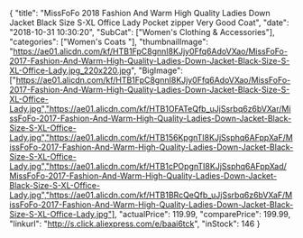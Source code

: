 {
	"title": "MissFoFo 2018 Fashion And Warm High Quality Ladies Down Jacket Black Size S-XL Office Lady Pocket zipper Very Good Coat",
	"date": "2018-10-31 10:30:20",
	"SubCat": ["Women's Clothing & Accessories"],
	"categories": ["Women's Coats "],
	"thumbnailImage": "https://ae01.alicdn.com/kf/HTB1FpC8gnnI8KJjy0Ffq6AdoVXao/MissFoFo-2017-Fashion-And-Warm-High-Quality-Ladies-Down-Jacket-Black-Size-S-XL-Office-Lady.jpg_220x220.jpg",
	"BigImage": ["https://ae01.alicdn.com/kf/HTB1FpC8gnnI8KJjy0Ffq6AdoVXao/MissFoFo-2017-Fashion-And-Warm-High-Quality-Ladies-Down-Jacket-Black-Size-S-XL-Office-Lady.jpg","https://ae01.alicdn.com/kf/HTB1OFATeQfb_uJjSsrbq6z6bVXar/MissFoFo-2017-Fashion-And-Warm-High-Quality-Ladies-Down-Jacket-Black-Size-S-XL-Office-Lady.jpg","https://ae01.alicdn.com/kf/HTB156KpgnTI8KJjSsphq6AFppXaF/MissFoFo-2017-Fashion-And-Warm-High-Quality-Ladies-Down-Jacket-Black-Size-S-XL-Office-Lady.jpg","https://ae01.alicdn.com/kf/HTB1cPOpgnTI8KJjSsphq6AFppXad/MissFoFo-2017-Fashion-And-Warm-High-Quality-Ladies-Down-Jacket-Black-Size-S-XL-Office-Lady.jpg","https://ae01.alicdn.com/kf/HTB1BRcQeQfb_uJjSsrbq6z6bVXaF/MissFoFo-2017-Fashion-And-Warm-High-Quality-Ladies-Down-Jacket-Black-Size-S-XL-Office-Lady.jpg"],
	"actualPrice": 119.99,
	"comparePrice": 199.99,
	"linkurl": "http://s.click.aliexpress.com/e/baai6tck",
	"inStock": 146
}
